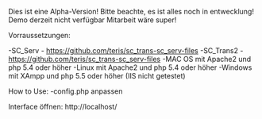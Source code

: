 Dies ist eine Alpha-Version!
Bitte beachte, es ist alles noch in entwecklung!
Demo derzeit nicht verfügbar
Mitarbeit wäre super!

Vorraussetzungen:

-SC_Serv     - https://github.com/teris/sc_trans-sc_serv-files
-SC_Trans2   - https://github.com/teris/sc_trans-sc_serv-files
-MAC OS mit Apache2 und php 5.4 oder höher
-Linux mit Apache2 und php 5.4 oder höher
-Windows mit XAmpp und php 5.5 oder höher (IIS nicht getestet)

How to Use:
-config.php anpassen

Interface öffnen: http://localhost/
